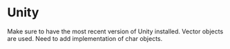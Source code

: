 # Unity

Make sure to have the most recent version of Unity installed.
Vector objects are used. 
Need to add implementation of char objects.
